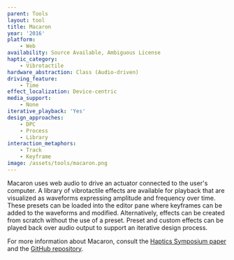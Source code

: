 ```yaml
---
parent: Tools
layout: tool
title: Macaron
year: '2016'
platform:
    - Web
availability: Source Available, Ambiguous License
haptic_category:
    - Vibrotactile
hardware_abstraction: Class (Audio-driven)
driving_feature:
    - Time
effect_localization: Device-centric
media_support:
    - None
iterative_playback: 'Yes'
design_approaches:
    - DPC
    - Process
    - Library
interaction_metaphors:
    - Track
    - Keyframe
image: /assets/tools/macaron.png
---
```

Macaron uses web audio to drive an actuator connected to the user's computer.
A library of vibrotactile effects are available for playback that are visualized as waveforms expressing amplitude and frequency over time.
These presets can be loaded into the editor pane where keyframes can be added to the waveforms and modified.
Alternatively, effects can be created from scratch without the use of a preset.
Preset and custom effects can be played back over audio output to support an iterative design process.

For more information about Macaron, consult the [Haptics Symposium paper](https://doi.org/10.1109/HAPTICS.2016.7463155)
and the [GitHub repository](https://github.com/hapticdesign/hapticdesign.github.io).
